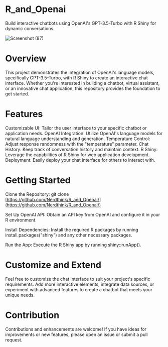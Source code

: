 # R_and_Openai
Build interactive chatbots using OpenAI's GPT-3.5-Turbo with R Shiny for dynamic conversations.

![Screenshot (87)](https://github.com/Nerdthink/R_and_Openai/assets/78198527/6d847ee6-0cc9-4755-aa98-994d06843f21)


# Overview
This project demonstrates the integration of OpenAI's language models, specifically GPT-3.5-Turbo, with R Shiny to create an interactive chat interface. Whether you're interested in building a chatbot, virtual assistant, or an innovative chat application, this repository provides the foundation to get started.

# Features
Customizable UI: Tailor the user interface to your specific chatbot or application needs.
OpenAI Integration: Utilize OpenAI's language models for natural language understanding and generation.
Temperature Control: Adjust response randomness with the "temperature" parameter.
Chat History: Keep track of conversation history and maintain context.
R Shiny: Leverage the capabilities of R Shiny for web application development.
Deployment: Easily deploy your chat interface for others to interact with.

# Getting Started
Clone the Repository: git clone [https://github.com/Nerdthink/R_and_Openai/](https://github.com/Nerdthink/R_and_Openai/)

Set Up OpenAI API: Obtain an API key from OpenAI and configure it in your R environment.

Install Dependencies: Install the required R packages by running install.packages("shiny") and any other necessary packages.

Run the App: Execute the R Shiny app by running shiny::runApp().

# Customize and Extend
Feel free to customize the chat interface to suit your project's specific requirements. Add more interactive elements, integrate data sources, or experiment with advanced features to create a chatbot that meets your unique needs.

# Contribution
Contributions and enhancements are welcome! If you have ideas for improvements or new features, please open an issue or submit a pull request.
